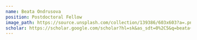 ```yaml
---
name: Beata Ondrusova
position: Postdoctoral Fellow
image_path: https://source.unsplash.com/collection/139386/603x603?a=.png
scholar: https://scholar.google.com/scholar?hl=sk&as_sdt=0%2C5&q=beata+ondrusova&oq=beata
---
```

